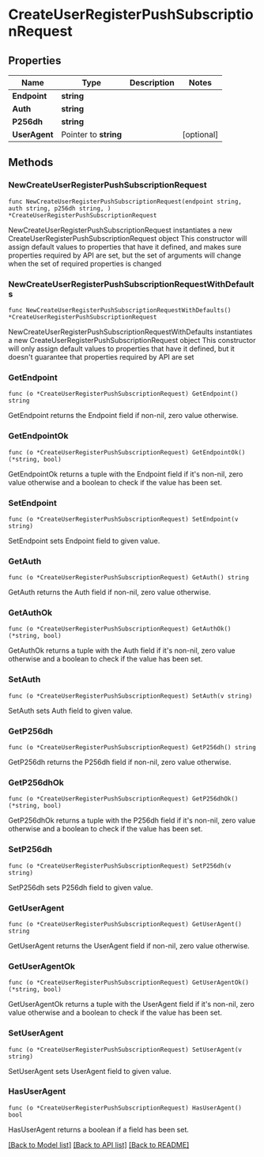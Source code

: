 # CreateUserRegisterPushSubscriptionRequest

## Properties

Name | Type | Description | Notes
------------ | ------------- | ------------- | -------------
**Endpoint** | **string** |  | 
**Auth** | **string** |  | 
**P256dh** | **string** |  | 
**UserAgent** | Pointer to **string** |  | [optional] 

## Methods

### NewCreateUserRegisterPushSubscriptionRequest

`func NewCreateUserRegisterPushSubscriptionRequest(endpoint string, auth string, p256dh string, ) *CreateUserRegisterPushSubscriptionRequest`

NewCreateUserRegisterPushSubscriptionRequest instantiates a new CreateUserRegisterPushSubscriptionRequest object
This constructor will assign default values to properties that have it defined,
and makes sure properties required by API are set, but the set of arguments
will change when the set of required properties is changed

### NewCreateUserRegisterPushSubscriptionRequestWithDefaults

`func NewCreateUserRegisterPushSubscriptionRequestWithDefaults() *CreateUserRegisterPushSubscriptionRequest`

NewCreateUserRegisterPushSubscriptionRequestWithDefaults instantiates a new CreateUserRegisterPushSubscriptionRequest object
This constructor will only assign default values to properties that have it defined,
but it doesn't guarantee that properties required by API are set

### GetEndpoint

`func (o *CreateUserRegisterPushSubscriptionRequest) GetEndpoint() string`

GetEndpoint returns the Endpoint field if non-nil, zero value otherwise.

### GetEndpointOk

`func (o *CreateUserRegisterPushSubscriptionRequest) GetEndpointOk() (*string, bool)`

GetEndpointOk returns a tuple with the Endpoint field if it's non-nil, zero value otherwise
and a boolean to check if the value has been set.

### SetEndpoint

`func (o *CreateUserRegisterPushSubscriptionRequest) SetEndpoint(v string)`

SetEndpoint sets Endpoint field to given value.


### GetAuth

`func (o *CreateUserRegisterPushSubscriptionRequest) GetAuth() string`

GetAuth returns the Auth field if non-nil, zero value otherwise.

### GetAuthOk

`func (o *CreateUserRegisterPushSubscriptionRequest) GetAuthOk() (*string, bool)`

GetAuthOk returns a tuple with the Auth field if it's non-nil, zero value otherwise
and a boolean to check if the value has been set.

### SetAuth

`func (o *CreateUserRegisterPushSubscriptionRequest) SetAuth(v string)`

SetAuth sets Auth field to given value.


### GetP256dh

`func (o *CreateUserRegisterPushSubscriptionRequest) GetP256dh() string`

GetP256dh returns the P256dh field if non-nil, zero value otherwise.

### GetP256dhOk

`func (o *CreateUserRegisterPushSubscriptionRequest) GetP256dhOk() (*string, bool)`

GetP256dhOk returns a tuple with the P256dh field if it's non-nil, zero value otherwise
and a boolean to check if the value has been set.

### SetP256dh

`func (o *CreateUserRegisterPushSubscriptionRequest) SetP256dh(v string)`

SetP256dh sets P256dh field to given value.


### GetUserAgent

`func (o *CreateUserRegisterPushSubscriptionRequest) GetUserAgent() string`

GetUserAgent returns the UserAgent field if non-nil, zero value otherwise.

### GetUserAgentOk

`func (o *CreateUserRegisterPushSubscriptionRequest) GetUserAgentOk() (*string, bool)`

GetUserAgentOk returns a tuple with the UserAgent field if it's non-nil, zero value otherwise
and a boolean to check if the value has been set.

### SetUserAgent

`func (o *CreateUserRegisterPushSubscriptionRequest) SetUserAgent(v string)`

SetUserAgent sets UserAgent field to given value.

### HasUserAgent

`func (o *CreateUserRegisterPushSubscriptionRequest) HasUserAgent() bool`

HasUserAgent returns a boolean if a field has been set.


[[Back to Model list]](../README.md#documentation-for-models) [[Back to API list]](../README.md#documentation-for-api-endpoints) [[Back to README]](../README.md)


